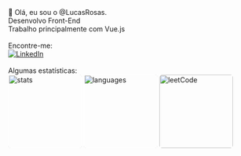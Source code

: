 <div>👋 Olá, eu sou o @LucasRosas.</div>
<div>Desenvolvo Front-End</div>
<div>Trabalho principalmente com Vue.js</div>

</br>
<div>Encontre-me: </div>
<a href="https://www.linkedin.com/in/lucasRosas/" target="_blank">
<img src="https://img.shields.io/badge/LinkedIn-%230077B5.svg?&style=flat-square&logo=linkedin&logoColor=white" alt="LinkedIn"></a>

</br>
</br>
<div>Algumas estatísticas: </div>
<div>
    <img src="https://github-readme-stats.vercel.app/api?username=lucasRosas&show_icons=true&locale=en&layout=compact&theme=tokyonight" alt="stats" height="150em" style="outline: 1px solid white; border-radius: 5px; outline-offset:-1px" />
    <img src="https://github-readme-stats.vercel.app/api/top-langs?username=lucasRosas&show_icons=true&locale=en&layout=compact&theme=tokyonight" alt="languages" height="150em" style="outline: 1px solid white; border-radius: 5px;  outline-offset:-1px" />
    <img src="https://leetcode-stats.vercel.app/api?username=lucasRosas&theme=Dark" alt="leetCode" height="150em" style="outline: 1px solid white; border-radius: 5px"/>
</div>

